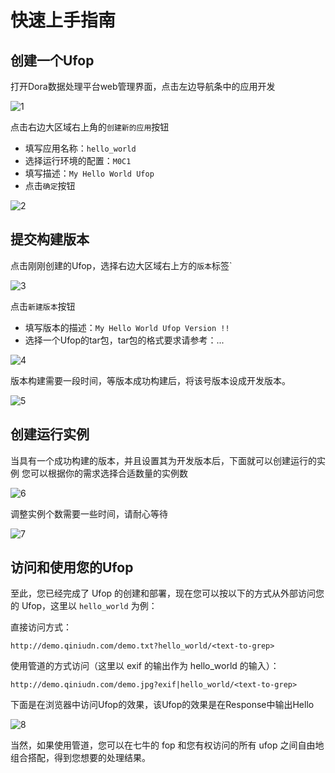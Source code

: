 # 快速上手指南
## 创建一个Ufop
打开Dora数据处理平台web管理界面，点击左边导航条中的应用开发

![1](http://7xnvrp.com1.z0.glb.clouddn.com/ufop_quick_start_1.png)

点击右边大区域右上角的`创建新的应用`按钮
- 填写应用名称：`hello_world`
- 选择运行环境的配置：`M0C1`
- 填写描述：`My Hello World Ufop`
- 点击`确定`按钮

![2](http://7xnvrp.com1.z0.glb.clouddn.com/ufop_quick_start_2.png)

## 提交构建版本
点击刚刚创建的Ufop，选择右边大区域右上方的`版本`标签`

![3](http://7xnvrp.com1.z0.glb.clouddn.com/ufop_quick_start_3.png)

点击`新建版本`按钮
- 填写版本的描述：`My Hello World Ufop Version !!`
- 选择一个Ufop的tar包，tar包的格式要求请参考：...

![4](http://7xnvrp.com1.z0.glb.clouddn.com/ufop_quick_start_4.png)

版本构建需要一段时间，等版本成功构建后，将该号版本设成开发版本。

![5](http://7xnvrp.com1.z0.glb.clouddn.com/ufop_quick_start_5.png)

## 创建运行实例
当具有一个成功构建的版本，并且设置其为开发版本后，下面就可以创建运行的实例
您可以根据你的需求选择合适数量的实例数

![6](http://7xnvrp.com1.z0.glb.clouddn.com/ufop_quick_start_6.png)

调整实例个数需要一些时间，请耐心等待

![7](http://7xnvrp.com1.z0.glb.clouddn.com/ufop_quick_start_7.png)


## 访问和使用您的Ufop

至此，您已经完成了 Ufop 的创建和部署，现在您可以按以下的方式从外部访问您的 Ufop，这里以 `hello_world` 为例：

直接访问方式：

    http://demo.qiniudn.com/demo.txt?hello_world/<text-to-grep>

使用管道的方式访问（这里以 exif 的输出作为 hello_world 的输入）：

    http://demo.qiniudn.com/demo.jpg?exif|hello_world/<text-to-grep>

下面是在浏览器中访问Ufop的效果，该Ufop的效果是在Response中输出Hello

![8](http://7xnvrp.com1.z0.glb.clouddn.com/ufop_quick_start_8.png)

当然，如果使用管道，您可以在七牛的 fop 和您有权访问的所有 ufop 之间自由地组合搭配，得到您想要的处理结果。

